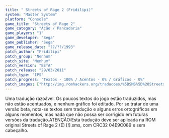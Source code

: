 ```yaml
---
title: " Streets of Rage 2 (Fridilipi)"
system: "Master System"
platform: "Console"
game_title: "Streets of Rage 2"
game_category: "Ação / Pancadaria"
game_players: "1"
game_developer: "Sega"
game_publisher: "Sega"
game_release_date: "??/??/1993"
patch_author: "Fridilipi"
patch_group: "Nenhum"
patch_site: "Nenhum"
patch_version: "BETA"
patch_release: "29/03/2011"
patch_type: "IPS"
patch_progress: "Textos - 100% / Acentos - 0% / Gráficos - 0%"
patch_images: ["http://img.romhackers.org/traducoes/%5BSMS%5D%20Streets%20of%20Rage%202%20-%20Fridilipi%20-%201.png","http://img.romhackers.org/traducoes/%5BSMS%5D%20Streets%20of%20Rage%202%20-%20Fridilipi%20-%202.png","http://img.romhackers.org/traducoes/%5BSMS%5D%20Streets%20of%20Rage%202%20-%20Fridilipi%20-%203.png"]
---
```

Uma tradução razoável. Os poucos textos do jogo estão traduzidos, mas não estão acentuados, e nenhum gráfico foi editado. Por se tratar de uma versão beta, nota-se textos sem tradução e alguns erros ortográficos em alguns momentos, mas nada que não possa ser corrigido em futuras versões da tradução.ATENÇÃO:Esta tradução deve ser aplicada na ROM original Streets of Rage 2 (E) [!].sms, com CRC32 04E9C089 e sem cabeçalho.